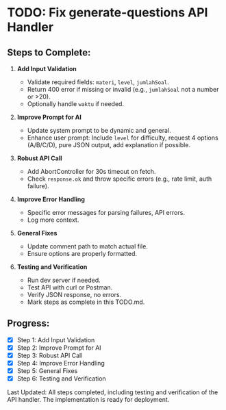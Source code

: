 # TODO: Fix generate-questions API Handler

## Steps to Complete:

1. **Add Input Validation**

   - Validate required fields: `materi`, `level`, `jumlahSoal`.
   - Return 400 error if missing or invalid (e.g., `jumlahSoal` not a number or >20).
   - Optionally handle `waktu` if needed.

2. **Improve Prompt for AI**

   - Update system prompt to be dynamic and general.
   - Enhance user prompt: Include `level` for difficulty, request 4 options (A/B/C/D), pure JSON output, add explanation if possible.

3. **Robust API Call**

   - Add AbortController for 30s timeout on fetch.
   - Check `response.ok` and throw specific errors (e.g., rate limit, auth failure).

4. **Improve Error Handling**

   - Specific error messages for parsing failures, API errors.
   - Log more context.

5. **General Fixes**

   - Update comment path to match actual file.
   - Ensure options are properly formatted.

6. **Testing and Verification**
   - Run dev server if needed.
   - Test API with curl or Postman.
   - Verify JSON response, no errors.
   - Mark steps as complete in this TODO.md.

## Progress:

- [x] Step 1: Add Input Validation
- [x] Step 2: Improve Prompt for AI
- [x] Step 3: Robust API Call
- [x] Step 4: Improve Error Handling
- [x] Step 5: General Fixes
- [x] Step 6: Testing and Verification

Last Updated: All steps completed, including testing and verification of the API handler. The implementation is ready for deployment.
